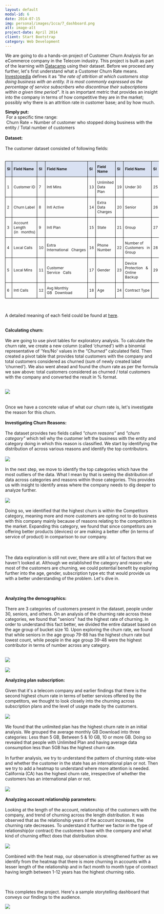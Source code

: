 ```yaml
---
layout: default
modal-id: 6
date: 2014-07-15
img: personal/images/1cca/7_dashboard.png
alt: image-alt
project-date: April 2014
client: Start Bootstrap
category: Web Development
---
```

<style type="text/css">
.tg  {border-collapse:collapse;border-spacing:0;width:auto;height:auto;}
.tg td{border-color:black;border-style:solid;border-width:1px;font-size:12px;
  overflow:hidden;padding:10px 5px;word-break:normal;}
.tg th{border-color:black;border-style:solid;border-width:1px;font-size:12px;
  font-weight:normal;overflow:hidden;padding:10px 5px;word-break:normal;}
.tg .tg-cly1{text-align:left;vertical-align:middle}
.tg .tg-99ka{background-color:#D9E1F2;font-weight:bold;text-align:left;vertical-align:middle}
.responsive {width:auto;height:auto}
</style>
<div>
   <p>We are going to do a hands-on project of Customer Churn Analysis for an eCommerce company in the Telecom industry. This project is built as part of the learning with <a href="https://app.datacamp.com/learn">Datacamp</a> using their dataset. Before we proceed any further, let's first understand what a Customer Churn Rate means. <a href="#:~:text=The%20churn%20rate%2C%20also%20known,within%20a%20given%20time%20period.">Investopedia</a> defines it as <em>"</em><em>the rate of attrition at which customers stop doing business with an entity. It is most commonly expressed as the percentage of service subscribers who discontinue their subscriptions within a given time period</em><em>"</em>. It is an important metric that provides an insight into the company in terms of how competitive they are in the market; possibly why there is an attrition rate in customer base; and by how much. </p>
   <b>Simply put:</b><br>
   &nbsp;For a specific time range:<br>
   &nbsp;Churn Rate = Number of customer who stopped doing business with the entity / Total number of customers<br><br>
   <b>Dataset:</b><br><br>
   The customer dataset consisted of following fields:<br><br>

<table class="tg">
<thead>
  <tr>
    <th class="tg-99ka">Sl</th>
    <th class="tg-99ka">Field Name</th>
    <th class="tg-99ka">Sl</th>
    <th class="tg-99ka">Field Name</th>
    <th class="tg-99ka">Sl</th>
    <th class="tg-99ka">Field Name</th>
    <th class="tg-99ka">Sl</th>
    <th class="tg-99ka">Field Name</th>
    <th class="tg-99ka">Sl</th>
    <th class="tg-99ka">Field Name</th>
  </tr>
</thead>
<tbody>
  <tr>
    <td class="tg-cly1">1</td>
    <td class="tg-cly1">Customer ID</td>
    <td class="tg-cly1">7</td>
    <td class="tg-cly1">Intl Mins</td>
    <td class="tg-cly1">13</td>
    <td class="tg-cly1">Unlimited Data Plan</td>
    <td class="tg-cly1">19</td>
    <td class="tg-cly1">Under 30</td>
    <td class="tg-cly1">25</td>
    <td class="tg-cly1">Payment Method</td>
  </tr>
  <tr>
    <td class="tg-cly1">2</td>
    <td class="tg-cly1">Churn Label</td>
    <td class="tg-cly1">8</td>
    <td class="tg-cly1">Intl Active</td>
    <td class="tg-cly1">14</td>
    <td class="tg-cly1">Extra Data Charges</td>
    <td class="tg-cly1">20</td>
    <td class="tg-cly1">Senior</td>
    <td class="tg-cly1">26</td>
    <td class="tg-cly1">Monthly Charge</td>
  </tr>
  <tr>
    <td class="tg-cly1">3</td>
    <td class="tg-cly1">Account Length (in&nbsp;&nbsp;&nbsp;months)</td>
    <td class="tg-cly1">9</td>
    <td class="tg-cly1">Intl Plan</td>
    <td class="tg-cly1">15</td>
    <td class="tg-cly1">State</td>
    <td class="tg-cly1">21</td>
    <td class="tg-cly1">Group</td>
    <td class="tg-cly1">27</td>
    <td class="tg-cly1">Total Charges</td>
  </tr>
  <tr>
    <td class="tg-cly1">4</td>
    <td class="tg-cly1">Local Calls</td>
    <td class="tg-cly1">10</td>
    <td class="tg-cly1">Extra International&nbsp;&nbsp;&nbsp;Charges</td>
    <td class="tg-cly1">16</td>
    <td class="tg-cly1">Phone Number</td>
    <td class="tg-cly1">22</td>
    <td class="tg-cly1">Number of Customers&nbsp;&nbsp;&nbsp;in Group</td>
    <td class="tg-cly1">28</td>
    <td class="tg-cly1">Churn Category</td>
  </tr>
  <tr>
    <td class="tg-cly1">5</td>
    <td class="tg-cly1">Local Mins</td>
    <td class="tg-cly1">11</td>
    <td class="tg-cly1">Customer Service&nbsp;&nbsp;&nbsp;Calls</td>
    <td class="tg-cly1">17</td>
    <td class="tg-cly1">Gender</td>
    <td class="tg-cly1">23</td>
    <td class="tg-cly1">Device Protection&nbsp;&nbsp;&nbsp;&amp; Online Backup</td>
    <td class="tg-cly1">29</td>
    <td class="tg-cly1">Churn Reason</td>
  </tr>
  <tr>
    <td class="tg-cly1">6</td>
    <td class="tg-cly1">Intl Calls</td>
    <td class="tg-cly1">12</td>
    <td class="tg-cly1">Avg Monthly GB&nbsp;&nbsp;&nbsp;Download</td>
    <td class="tg-cly1">18</td>
    <td class="tg-cly1">Age</td>
    <td class="tg-cly1">24</td>
    <td class="tg-cly1">Contract Type</td>
    <td class="tg-cly1"></td>
    <td class="tg-cly1"></td>
  </tr>
</tbody>
</table>
<br>

A detailed meaning of each field could be found at <a href="https://assets.datacamp.com/production/repositories/6386/datasets/0d84b751e28911f4a2c51b1a38c0100a55d8037e/Metadata%20Sheet%20-%20Customer%20Churn.pdf">here</a>.<br><br>

<b>Calculating churn:</b><br><br>
We are going to use pivot tables for exploratory analysis. To calculate the churn rate, we create a new column (called ‘churned') with a binomial representative of 'Yes/No' values in the <i>"Churned"</i> calculated field. Then created a pivot table that provides total customers with the company and total customers considered as churned (sum of newly created label ‘churned'). We also went ahead and found the churn rate as per the formula we saw above:   total customers considered as churned / total customers with the company and converted the result in % format.<br><br>
   <div><img src="./personal/images/1cca/2_customerChurn.png" class="img-responsive"></div>
   <br><br>Once we have a concrete value of what our churn rate is, let's investigate the reason for this churn.
   <br><br><b>Investigating Churn Reasons:</b>
   <br><br>The dataset provides two fields called <i>"churn reasons"</i> and <i>"churn category"</i> which tell why the customer left the business with the entity and category doing in which this reason is classified. We start by identifying the distribution of across various reasons and identify the top contributors.<br><br>
   <div><img src="./personal/images/1cca/3_investigatingChurnReasonsn.png" class="img-responsive"></div>
   <br>In the next step, we move to identify the top categories which have the most outliers of the data. What I mean by that is seeing the distribution of data across categories and reasons within those categories. This provides us with insight to identify areas where the company needs to dig deeper to analyze further.<br><br>
   <div><img src="./personal/images/1cca/3_investigatingChurnReasons_2.png" class="img-responsive"></div>
<br>Doing so, we identified that the highest churn is within the Competitors category, meaning more and more customers are opting not to do business with this company mainly because of reasons relating to the competitors in the market. Expanding this category, we found that since competitors are offering better products (devices) or are making a better offer (in terms of service of product) in comparison to our company. <br><br>
   <br><br>The data exploration is still not over, there are still a lot of factors that we haven't looked at. Although we established the category and reason why most of the customers are churning, we could potential benefit by exploring further into the age, gender, subscription type etc that would provide us with a better understanding of the problem. Let's dive in.
   

<br><br><b>Analyzing the demographics:</b>
   <br><br>There are 3 categories of customers present in the dataset, people under 30, seniors, and others. On an analysis of the churning rate across these categories, we found that "seniors" had the highest rate of churning. In order to understand this fact better, we divided the entire dataset based on the age group of bucket size 10. Upon exploring the churn rate, we found that while seniors in the age group 79-88 has the highest churn rate but lowest count, while people in the age group 39-48 were the highest contributor in terms of number across any category.<br><br>
   <div><img src="./personal/images/1cca/4_AnalyzingDemographics.png" class="img-responsive"></div><br>
   <div><img src="./personal/images/1cca/4_AnalyzingDemographics_2.png" class="img-responsive"></div>
   <br><b>Analyzing plan subscription:</b>
   <br><br>Given that it's a telecom company and earlier findings that there is the second highest churn rate in terms of better services offered by the competitors, we thought to look closely into the churning across subscription plans and the level of usage made by the customers.<br><br>
   <div><img src="./personal/images/1cca/5_analyzingPlanSubscription.png" class="img-responsive"></div><br>
   We found that the unlimited plan has the highest churn rate in an initial analysis. We grouped the average monthly GB Download into three categories: Less than 5 GB, Between 5 &amp; 10 GB, 10 or more GB. Doing so revealed that people with Unlimited Plan and having average data consumption less than 5GB has the highest churn rate.<br><br>
   In further analysis, we try to understand the pattern of churning state-wise and whether the customer in the state has an international plan or not. Then we try to add a heatmap to understand where more attention is needed. California (CA) has the highest churn rate, irrespective of whether the customers has an international plan or not.
<br><br>
   <div><img src="./personal/images/1cca/5_analyzingPlanSubscription_2.png" class="img-responsive"></div>
   <br><b>Analyzing account relationship parameters:</b>
   <br><br>Looking at the length of the account, relationship of the customers with the company, and trend of churning across the length distribution. It was observed that as the relationship years of the account increases, the churning rate decreases. To understand it further we factor in the type of relationship(or contract) the customers have with the company and what kind of churning effect does that distribution show.<br><br>
   <div><img src="./personal/images/1cca/6_accRelParams.png" class="img-responsive"></div>
   <br>Combined with the heat map, our observation is strengthened further as we identify from the heatmap that there is more churning in accounts with a lesser length of the relationship and in fact month to month type of contract having length between 1-12 years has the highest churning ratio.

<br><br> This completes the project. Here's a sample storytelling dashboard that conveys our findings to the audience.
<br>
   <div><img src="./personal/images/1cca/7_dashboard.png" class="img-responsive"></div>
</div>
